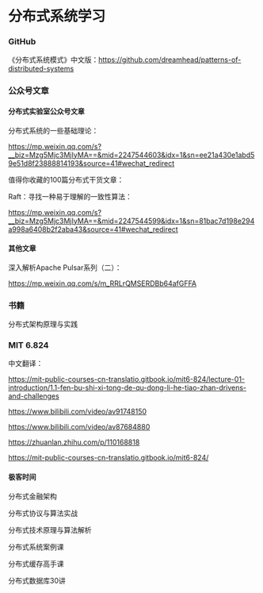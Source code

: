 # 分布式系统学习


### GitHub

《分布式系统模式》中文版：https://github.com/dreamhead/patterns-of-distributed-systems

### 公众号文章



#### 分布式实验室公众号文章

分布式系统的一些基础理论：

https://mp.weixin.qq.com/s?__biz=Mzg5Mjc3MjIyMA==&mid=2247544603&idx=1&sn=ee21a430e1abd59e51d8f23888814193&source=41#wechat_redirect

值得你收藏的100篇分布式干货文章：

Raft：寻找一种易于理解的一致性算法：

https://mp.weixin.qq.com/s?__biz=Mzg5Mjc3MjIyMA==&mid=2247544599&idx=1&sn=81bac7d198e294a998a6408b2f2aba43&source=41#wechat_redirect

#### 其他文章

深入解析Apache Pulsar系列（二）：

https://mp.weixin.qq.com/s/m_RRLrQMSERDBb64afGFFA



### 书籍

分布式架构原理与实践



### MIT 6.824

中文翻译：

https://mit-public-courses-cn-translatio.gitbook.io/mit6-824/lecture-01-introduction/1.1-fen-bu-shi-xi-tong-de-qu-dong-li-he-tiao-zhan-drivens-and-challenges



https://www.bilibili.com/video/av91748150

https://www.bilibili.com/video/av87684880

https://zhuanlan.zhihu.com/p/110168818

https://mit-public-courses-cn-translatio.gitbook.io/mit6-824/



#### 极客时间

分布式金融架构

分布式协议与算法实战

分布式技术原理与算法解析

分布式系统案例课

分布式缓存高手课

分布式数据库30讲

